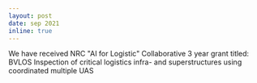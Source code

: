 ```yaml
---
layout: post
date: sep 2021
inline: true
---
```


We have received NRC "AI for Logistic" Collaborative 3 year grant titled: BVLOS Inspection of critical logistics infra- and superstructures using coordinated multiple UAS
